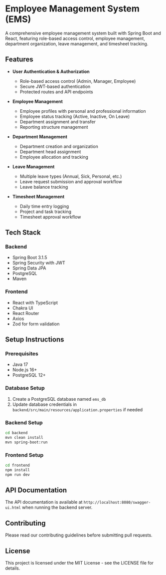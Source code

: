 # Employee Management System (EMS)

A comprehensive employee management system built with Spring Boot and React, featuring role-based access control, employee management, department organization, leave management, and timesheet tracking.

## Features

- **User Authentication & Authorization**
  - Role-based access control (Admin, Manager, Employee)
  - Secure JWT-based authentication
  - Protected routes and API endpoints

- **Employee Management**
  - Employee profiles with personal and professional information
  - Employee status tracking (Active, Inactive, On Leave)
  - Department assignment and transfer
  - Reporting structure management

- **Department Management**
  - Department creation and organization
  - Department head assignment
  - Employee allocation and tracking

- **Leave Management**
  - Multiple leave types (Annual, Sick, Personal, etc.)
  - Leave request submission and approval workflow
  - Leave balance tracking

- **Timesheet Management**
  - Daily time entry logging
  - Project and task tracking
  - Timesheet approval workflow

## Tech Stack

### Backend
- Spring Boot 3.1.5
- Spring Security with JWT
- Spring Data JPA
- PostgreSQL
- Maven

### Frontend
- React with TypeScript
- Chakra UI
- React Router
- Axios
- Zod for form validation

## Setup Instructions

### Prerequisites
- Java 17
- Node.js 16+
- PostgreSQL 12+

### Database Setup
1. Create a PostgreSQL database named `ems_db`
2. Update database credentials in `backend/src/main/resources/application.properties` if needed

### Backend Setup
```bash
cd backend
mvn clean install
mvn spring-boot:run
```

### Frontend Setup
```bash
cd frontend
npm install
npm run dev
```

## API Documentation

The API documentation is available at `http://localhost:8080/swagger-ui.html` when running the backend server.

## Contributing

Please read our contributing guidelines before submitting pull requests.

## License

This project is licensed under the MIT License - see the LICENSE file for details.